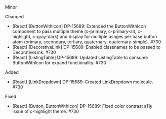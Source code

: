 Minor

Changed
- (React) [ButtonWithIcon] DP-15689: Extended the ButtonWithIcon component to pass multiple theme (c-primary, c-primary-alt, c-highlight, c-gray-dark) and display for multiple usages per base button atom (primary, secondary, tertiary, quaternary, quaternary-simple). #730
- (React) [DecorativeLink] DP-15689: Enabled classnames to be passed to DecorativeLink. #730
- (React) [ListingTable] DP-15689: Updated ListingTable to consume ButtonWithIcon for expand functionality. #730

Added
- (React) [LinkDropdown] DP-15689: Created LinkDropdown molecule. #730

Fixed
- (React) [Button, ButtonWithIcon] DP-15689: Fixed color contrast a11y issue of c-highlight theme. #730